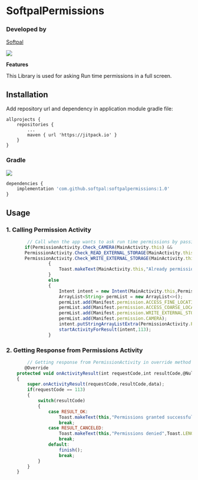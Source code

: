 # SoftpalPermissions


### Developed by
[Softpal](https://www.github.com/softpal)

[![](https://jitpack.io/v/softpal/SoftpalPermissions.svg)](https://jitpack.io/#softpal/SoftpalPermissions)

**Features**

This Library is used for asking Run time permissions in a full screen.

## Installation

Add repository url and dependency in application module gradle file:
  
	allprojects {
		repositories {
			...
			maven { url 'https://jitpack.io' }
		}
	}

### Gradle
[![](https://jitpack.io/v/softpal/LocationUtils.svg)](https://jitpack.io/#softpal/LocationUtils)
```javascript
dependencies {
    implementation 'com.github.softpal:softpalpermissions:1.0'
}
```

## Usage

### 1. Calling Permission Activity

```javascript
        // Call when the app wants to ask run time permissions by passing required permissions through intent.
       if(PermissionActivity.Check_CAMERA(MainActivity.this) &&
       PermissionActivity.Check_READ_EXTERNAL_STORAGE(MainActivity.this) &&
       PermissionActivity.Check_WRITE_EXTERNAL_STORAGE(MainActivity.this))
				{
					Toast.makeText(MainActivity.this,"Already permissions are granted.",Toast.LENGTH_SHORT).show();
				}
				else
				{
					Intent intent = new Intent(MainActivity.this,PermissionActivity.class);
					ArrayList<String> permList = new ArrayList<>();
					permList.add(Manifest.permission.ACCESS_FINE_LOCATION);
					permList.add(Manifest.permission.ACCESS_COARSE_LOCATION);
					permList.add(Manifest.permission.WRITE_EXTERNAL_STORAGE);
					permList.add(Manifest.permission.CAMERA);
					intent.putStringArrayListExtra(PermissionActivity.PERMISSION_LIST,permList);
					startActivityForResult(intent,113);
				}
```


### 2. Getting Response from Permissions Activity

```javascript
        // Getting response from PermissionActivity in override method onActivityResult.
       @Override
	protected void onActivityResult(int requestCode,int resultCode,@Nullable Intent data)
	{
		super.onActivityResult(requestCode,resultCode,data);
		if(requestCode == 113)
		{
			switch(resultCode)
			{
				case RESULT_OK:
					Toast.makeText(this,"Permissions granted successfully",Toast.LENGTH_SHORT).show();
					break;
				case RESULT_CANCELED:
					Toast.makeText(this,"Permissions denied",Toast.LENGTH_SHORT).show();
					break;
				default:
					finish();
					break;
			}
		}
	}
```
